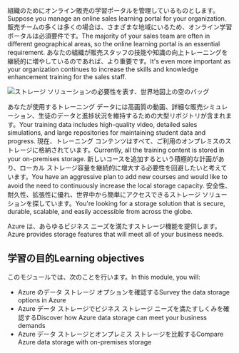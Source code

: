 <span data-ttu-id="c68b2-101">組織のためにオンライン販売の学習ポータルを管理しているものとします。</span><span class="sxs-lookup"><span data-stu-id="c68b2-101">Suppose you manage an online sales learning portal for your organization.</span></span> <span data-ttu-id="c68b2-102">販売チームの多くは多くの場合は、さまざまな地域にいるため、オンライン学習ポータルは必須要件です。</span><span class="sxs-lookup"><span data-stu-id="c68b2-102">The majority of your sales team are often in different geographical areas, so the online learning portal is an essential requirement.</span></span> <span data-ttu-id="c68b2-103">あなたの組織が販売スタッフの技能や知識の向上トレーニングを継続的に増やしているのであれば、より重要です。</span><span class="sxs-lookup"><span data-stu-id="c68b2-103">It's even more important as your organization continues to increase the skills and knowledge enhancement training for the sales staff.</span></span>

![ストレージ ソリューションの必要性を表す、世界地図上の空のバッグ](../media/1-heading.png)

<span data-ttu-id="c68b2-105">あなたが使用するトレーニング データには高画質の動画、詳細な販売シミュレーション、生徒のデータと進捗状況を維持するための大型リポジトリが含まれます。</span><span class="sxs-lookup"><span data-stu-id="c68b2-105">Your training data includes high-quality video, detailed sales simulations, and large repositories for maintaining student data and progress.</span></span> <span data-ttu-id="c68b2-106">現在、トレーニング コンテンツはすべて、ご利用のオンプレミスのストレージに格納されています。</span><span class="sxs-lookup"><span data-stu-id="c68b2-106">Currently, all the training content is stored in your on-premises storage.</span></span> <span data-ttu-id="c68b2-107">新しいコースを追加するという積極的な計画があり、ローカル ストレージ容量を継続的に増大する必要性を回避したいと考えています。</span><span class="sxs-lookup"><span data-stu-id="c68b2-107">You have an aggressive plan to add new courses and would like to avoid the need to continuously increase the local storage capacity.</span></span>
<span data-ttu-id="c68b2-108">安全性、耐久性、拡張性に優れ、世界中から簡単にアクセスできるストレージ ソリューションを探しています。</span><span class="sxs-lookup"><span data-stu-id="c68b2-108">You're looking for a storage solution that is secure, durable, scalable, and easily accessible from across the globe.</span></span>

<span data-ttu-id="c68b2-109">Azure は、あらゆるビジネス ニーズを満たすストレージ機能を提供します。</span><span class="sxs-lookup"><span data-stu-id="c68b2-109">Azure provides storage features that will meet all of your business needs.</span></span>

## <a name="learning-objectives"></a><span data-ttu-id="c68b2-110">学習の目的</span><span class="sxs-lookup"><span data-stu-id="c68b2-110">Learning objectives</span></span>

<span data-ttu-id="c68b2-111">このモジュールでは、次のことを行います。</span><span class="sxs-lookup"><span data-stu-id="c68b2-111">In this module, you will:</span></span>

- <span data-ttu-id="c68b2-112">Azure のデータ ストレージ オプションを確認する</span><span class="sxs-lookup"><span data-stu-id="c68b2-112">Survey the data storage options in Azure</span></span>
- <span data-ttu-id="c68b2-113">Azure データ ストレージでビジネス ストレージ ニーズを満たすしくみを確認する</span><span class="sxs-lookup"><span data-stu-id="c68b2-113">Discover how Azure data storage can meet your business demands</span></span>
- <span data-ttu-id="c68b2-114">Azure データ ストレージとオンプレミス ストレージを比較する</span><span class="sxs-lookup"><span data-stu-id="c68b2-114">Compare Azure data storage with on-premises storage</span></span>